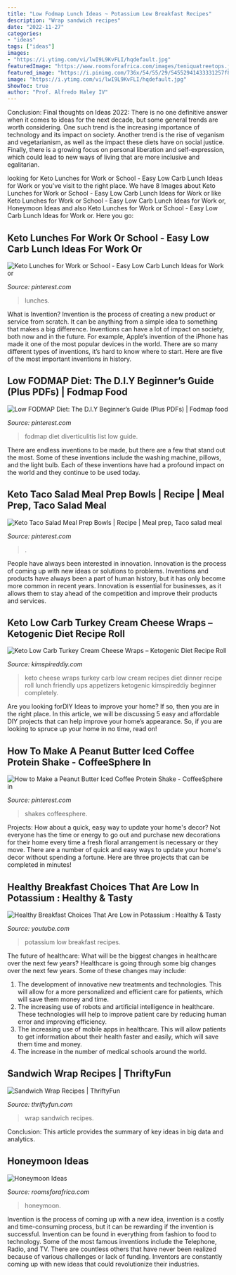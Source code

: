 ```yaml
---
title: "Low Fodmap Lunch Ideas ~ Potassium Low Breakfast Recipes"
description: "Wrap sandwich recipes"
date: "2022-11-27"
categories:
- "ideas"
tags: ["ideas"]
images:
- "https://i.ytimg.com/vi/lwI9L9KvFLI/hqdefault.jpg"
featuredImage: "https://www.roomsforafrica.com/images/teniquatreetops.jpg"
featured_image: "https://i.pinimg.com/736x/54/55/29/54552941433331257f838653fc214e6d.jpg"
image: "https://i.ytimg.com/vi/lwI9L9KvFLI/hqdefault.jpg"
ShowToc: true
author: "Prof. Alfredo Haley IV"
---
```



Conclusion:
Final thoughts on Ideas 2022:
There is no one definitive answer when it comes to ideas for the next decade, but some general trends are worth considering. One such trend is the increasing importance of technology and its impact on society. Another trend is the rise of veganism and vegetarianism, as well as the impact these diets have on social justice. Finally, there is a growing focus on personal liberation and self-expression, which could lead to new ways of living that are more inclusive and egalitarian.

	

		
looking for Keto Lunches for Work or School - Easy Low Carb Lunch Ideas for Work or you've visit to the right place. We have 8 Images about Keto Lunches for Work or School - Easy Low Carb Lunch Ideas for Work or like Keto Lunches for Work or School - Easy Low Carb Lunch Ideas for Work or, Honeymoon Ideas and also Keto Lunches for Work or School - Easy Low Carb Lunch Ideas for Work or. Here you go:
		
    
## Keto Lunches For Work Or School - Easy Low Carb Lunch Ideas For Work Or

<img loading=lazy src="https://i.pinimg.com/736x/6b/20/95/6b209521f44fb67a195aa08d556aa949.jpg" onerror="this.onerror=null;this.src='https://tse4.mm.bing.net/th?id=OIP.RhU5fyxeJIIkQFGttKsJGwHaLH&amp;pid=15.1';" alt="Keto Lunches for Work or School - Easy Low Carb Lunch Ideas for Work or">

_Source: pinterest.com_

>lunches. 

	

What is Invention?
Invention is the process of creating a new product or service from scratch. It can be anything from a simple idea to something that makes a big difference. Inventions can have a lot of impact on society, both now and in the future. For example, Apple’s invention of the iPhone has made it one of the most popular devices in the world. There are so many different types of inventions, it’s hard to know where to start. Here are five of the most important inventions in history.

    
## Low FODMAP Diet: The D.I.Y Beginner’s Guide (Plus PDFs) | Fodmap Food

<img loading=lazy src="https://i.pinimg.com/736x/54/55/29/54552941433331257f838653fc214e6d.jpg" onerror="this.onerror=null;this.src='https://tse2.mm.bing.net/th?id=OIP.GVV6K6J-9_SyLv5Q5rENnQHaKe&amp;pid=15.1';" alt="Low FODMAP Diet: The D.I.Y Beginner’s Guide (Plus PDFs) | Fodmap food">

_Source: pinterest.com_

>fodmap diet diverticulitis list low guide. 

	

There are endless inventions to be made, but there are a few that stand out the most. Some of these inventions include the washing machine, pillows, and the light bulb. Each of these inventions have had a profound impact on the world and they continue to be used today.

    
## Keto Taco Salad Meal Prep Bowls | Recipe | Meal Prep, Taco Salad Meal

<img loading=lazy src="https://i.pinimg.com/736x/a0/91/fc/a091fc3ca035fe1dafc243fde76556e5.jpg" onerror="this.onerror=null;this.src='https://tse4.mm.bing.net/th?id=OIP.LBLWZcOW-9JgJfFX3P7DYwHaJ3&amp;pid=15.1';" alt="Keto Taco Salad Meal Prep Bowls | Recipe | Meal prep, Taco salad meal">

_Source: pinterest.com_

>. 

	

People have always been interested in innovation. Innovation is the process of coming up with new ideas or solutions to problems. Inventions and products have always been a part of human history, but it has only become more common in recent years. Innovation is essential for businesses, as it allows them to stay ahead of the competition and improve their products and services.

    
## Keto Low Carb Turkey Cream Cheese Wraps – Ketogenic Diet Recipe Roll

<img loading=lazy src="https://kimspireddiy.com/wp-content/uploads/2020/08/keto-turkey-cream-cheese-wraps-1-1.jpg" onerror="this.onerror=null;this.src='https://tse2.mm.bing.net/th?id=OIP.HhoNLrCuIxkVR_wogDxoqQHaLH&amp;pid=15.1';" alt="Keto Low Carb Turkey Cream Cheese Wraps – Ketogenic Diet Recipe Roll">

_Source: kimspireddiy.com_

>keto cheese wraps turkey carb low cream recipes diet dinner recipe roll lunch friendly ups appetizers ketogenic kimspireddiy beginner completely. 

	

Are you looking forDIY Ideas to improve your home? If so, then you are in the right place. In this article, we will be discussing 5 easy and affordable DIY projects that can help improve your home’s appearance. So, if you are looking to spruce up your home in no time, read on!

    
## How To Make A Peanut Butter Iced Coffee Protein Shake - CoffeeSphere In

<img loading=lazy src="https://i.pinimg.com/736x/cf/61/f6/cf61f60911ea98d3891a76caf62700d7.jpg" onerror="this.onerror=null;this.src='https://tse1.mm.bing.net/th?id=OIP.KWmzcOh5gdASaEeon_vFyAHaPj&amp;pid=15.1';" alt="How to Make a Peanut Butter Iced Coffee Protein Shake - CoffeeSphere in">

_Source: pinterest.com_

>shakes coffeesphere. 

	

Projects: How about a quick, easy way to update your home's decor?
Not everyone has the time or energy to go out and purchase new decorations for their home every time a fresh floral arrangement is necessary or they move. There are a number of quick and easy ways to update your home's decor without spending a fortune. Here are three projects that can be completed in minutes!

    
## Healthy Breakfast Choices That Are Low In Potassium : Healthy &amp; Tasty

<img loading=lazy src="https://i.ytimg.com/vi/lwI9L9KvFLI/hqdefault.jpg" onerror="this.onerror=null;this.src='https://tse1.mm.bing.net/th?id=OIP.Bwo3qhOh0OJNPYxvxBALWAHaFj&amp;pid=15.1';" alt="Healthy Breakfast Choices That Are Low in Potassium : Healthy &amp; Tasty">

_Source: youtube.com_

>potassium low breakfast recipes. 

	

The future of healthcare: What will be the biggest changes in healthcare over the next few years?
Healthcare is going through some big changes over the next few years. Some of these changes may include: 
1. The development of innovative new treatments and technologies. This will allow for a more personalized and efficient care for patients, which will save them money and time. 
2. The increasing use of robots and artificial intelligence in healthcare. These technologies will help to improve patient care by reducing human error and improving efficiency. 
3. The increasing use of mobile apps in healthcare. This will allow patients to get information about their health faster and easily, which will save them time and money. 
4. The increase in the number of medical schools around the world.

    
## Sandwich Wrap Recipes | ThriftyFun

<img loading=lazy src="https://img.thrfun.com/img/083/049/sandwich_wrap_x1.jpg" onerror="this.onerror=null;this.src='https://tse2.mm.bing.net/th?id=OIP.YJzKdckqkVcpAPmtbgDdKgHaE8&amp;pid=15.1';" alt="Sandwich Wrap Recipes | ThriftyFun">

_Source: thriftyfun.com_

>wrap sandwich recipes. 

	

Conclusion:
This article provides the summary of key ideas in big data and analytics.

    
## Honeymoon Ideas

<img loading=lazy src="https://www.roomsforafrica.com/images/teniquatreetops.jpg" onerror="this.onerror=null;this.src='https://tse3.mm.bing.net/th?id=OIP.y0OVeJ3DMd4YDTx8dmQgrAHaFj&amp;pid=15.1';" alt="Honeymoon Ideas">

_Source: roomsforafrica.com_

>honeymoon. 

	

Invention is the process of coming up with a new idea, invention is a costly and time-consuming process, but it can be rewarding if the invention is successful. Invention can be found in everything from fashion to food to technology. Some of the most famous inventions include the Telephone, Radio, and TV. There are countless others that have never been realized because of various challenges or lack of funding. Inventors are constantly coming up with new ideas that could revolutionize their industries.

